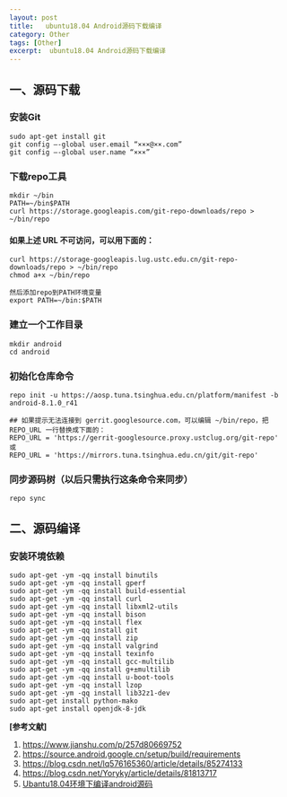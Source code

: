 ```yaml
---
layout: post
title:   ubuntu18.04 Android源码下载编译  
category: Other
tags: [Other]
excerpt:  ubuntu18.04 Android源码下载编译
---
```


## 一、源码下载 ##

### 安装Git ###

	sudo apt-get install git 
	git config –-global user.email “×××@××.com” 
	git config –-global user.name “×××”

### 下载repo工具 ###

	mkdir ~/bin 
	PATH=~/bin$PATH 
	curl https://storage.googleapis.com/git-repo-downloads/repo > ~/bin/repo 

#### 如果上述 URL 不可访问，可以用下面的： ####

	curl https://storage-googleapis.lug.ustc.edu.cn/git-repo-downloads/repo > ~/bin/repo 
	chmod a+x ~/bin/repo

	然后添加repo到PATH环境变量
	export PATH=~/bin:$PATH

### 建立一个工作目录 ###

	mkdir android
	cd android

### 初始化仓库命令 ###

	repo init -u https://aosp.tuna.tsinghua.edu.cn/platform/manifest -b android-8.1.0_r41
 
	## 如果提示无法连接到 gerrit.googlesource.com，可以编辑 ~/bin/repo，把 REPO_URL 一行替换成下面的：
	REPO_URL = 'https://gerrit-googlesource.proxy.ustclug.org/git-repo'
	或
	REPO_URL = 'https://mirrors.tuna.tsinghua.edu.cn/git/git-repo'

### 同步源码树（以后只需执行这条命令来同步） ###

	repo sync

## 二、源码编译 ##

### 安装环境依赖 ###

	sudo apt-get -ym -qq install binutils
	sudo apt-get -ym -qq install gperf
	sudo apt-get -ym -qq install build-essential
	sudo apt-get -ym -qq install curl
	sudo apt-get -ym -qq install libxml2-utils
	sudo apt-get -ym -qq install bison
	sudo apt-get -ym -qq install flex
	sudo apt-get -ym -qq install git
	sudo apt-get -ym -qq install zip
	sudo apt-get -ym -qq install valgrind
	sudo apt-get -ym -qq install texinfo
	sudo apt-get -ym -qq install gcc-multilib
	sudo apt-get -ym -qq install g+±multilib
	sudo apt-get -ym -qq install u-boot-tools
	sudo apt-get -ym -qq install lzop
	sudo apt-get -ym -qq install lib32z1-dev
	sudo apt-get install python-mako
	sudo apt-get install openjdk-8-jdk



**[参考文献]**

1. <https://www.jianshu.com/p/257d80669752>
2. <https://source.android.google.cn/setup/build/requirements>
3. <https://blog.csdn.net/lq576165360/article/details/85274133>
4. <https://blog.csdn.net/Yoryky/article/details/81813717>
5. [Ubantu18.04环境下编译android源码](https://blog.csdn.net/Yoryky/article/details/81813717 "Ubantu18.04环境下编译android源码")
